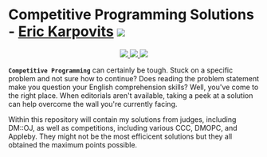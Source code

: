 # Competitive Programming Solutions - [Eric Karpovits](https://github.com/EricKarpovits) [![](https://cdn.rawgit.com/sindresorhus/awesome/d7305f38d29fed78fa85652e3a63e154dd8e8829/media/badge.svg)](https://github.com/EricKarpovits)


<p align="center">
  <a href="https://github.com/EricKarpovits/">
		<img src="https://img.shields.io/badge/developer-EricKarpovits-blue?style=flat-square&logo=github">
  </a> 
  <a href="https://dmoj.ca/user/ekarp/">
  	<img src="https://img.shields.io/badge/DMOJ-ekarp-yellow?style=flat-square&color=DCB200"> 
	</a>
	<img src="https://img.shields.io/badge/made%20with-C++-1f425f.svg?style=flat-square&logo=c%2B%2B">
</p>

**`Competitive Programming`** can certainly be tough. Stuck on a specific problem and not sure how to continue? Does reading the problem statement make you question your English comprehension skills? Well, you've come to the right place. When editorials aren't available, taking a peek at a solution can help overcome the wall you're currently facing.

Within this repository will contain my solutions from judges, including DM::OJ, as well as competitions, including various CCC, DMOPC, and Appleby. They might not be the most efficicent solutions but they all obtained the maximum points possible. 
